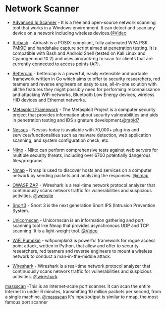 # Network Scanner

- [Advanced Ip Scanner](https://www.advanced-ip-scanner.com/) - It is a free and open-source network scanning tool that works in a Windows environment. It can detect and scan any device on a network including wireless devices.[@Video](https://www.youtube.com/watch?v=ahgOYjdDZiE&ab_channel=TheTechnology)

- [Airbash](https://github.com/tehw0lf/airbash) - Airbash is a POSIX-compliant, fully automated WPA PSK PMKID and handshake capture script aimed at penetration testing. It is compatible with Bash and Android Shell (tested on Kali Linux and Cyanogenmod 10.2) and uses aircrack-ng to scan for clients that are currently connected to access points (AP).

- [Bettercap](https://github.com/bettercap/bettercap) - bettercap is a powerful, easily extensible and portable framework written in Go which aims to offer to security researchers, red teamers and reverse engineers an easy to use, all-in-one solution with all the features they might possibly need for performing reconnaissance and attacking WiFi networks, Bluetooth Low Energy devices, wireless HID devices and Ethernet networks.

- [Metasploit Framework](https://github.com/rapid7/metasploit-framework) - The Metasploit Project is a computer security project that provides information about security vulnerabilities and aids in penetration testing and IDS signature development.[@rapid7](https://github.com/rapid7)

- [Nessus](https://www.tenable.com/downloads/nessus?loginAttempted=true) - Nessus today is available with 70,000+ plug-ins and services/functionalities such as malware detection, web application scanning, and system configuration check, etc.

- [Nikto](https://www.freecodecamp.org/news/an-introduction-to-web-server-scanning-with-nikto/) - Nikto can perform comprehensive tests against web servers for multiple security threats, including over 6700 potentially dangerous files/programs.

- [Nmap](https://github.com/nmap/nmap) -  Nmap is used to discover hosts and services on a computer network by sending packets and analyzing the responses. [@nmap](https://github.com/nmap/nmap)

- [OWASP ZAP](https://github.com/zaproxy/zaproxy) - Wireshark is a real-time network protocol analyzer that continuously scans network traffic for vulnerabilities and suspicious activities. [@website](https://www.zaproxy.org/)

- [Snort3](https://github.com/snort3/snort3) - Snort 3 is the next generation Snort IPS (Intrusion Prevention System.

- [Unicornscan](https://www.kali.org/tools/unicornscan/) - Unicornscan is an information gathering and port scanning tool like Nmap that provides asynchronous UDP and TCP scanning. It is a light-weight tool. [@Video](https://www.youtube.com/watch?v=X_DdYUeKS-o)

- [WiFi Pumpkin](https://github.com/P0cL4bs/wifipumpkin3) - wifipumpkin3 is powerful framework for rogue access point attack, written in Python, that allow and offer to security researchers, red teamers and reverse engineers to mount a wireless network to conduct a man-in-the-middle attack.

- [Wireshark](https://github.com/wireshark/wireshark) - Wireshark is a real-time network protocol analyzer that continuously scans network traffic for vulnerabilities and suspicious activities. [@wireshark](https://github.com/wireshark)

[massscan](https://github.com/blackunixteam/massscan.git) -This is an Internet-scale port scanner. It can scan the entire Internet in under 6 minutes, transmitting 10 million packets per second, from a single machine. [@massscan](https://www.kali.org/tools/masscan/)
It's input/output is similar to nmap, the most famous port scanner

